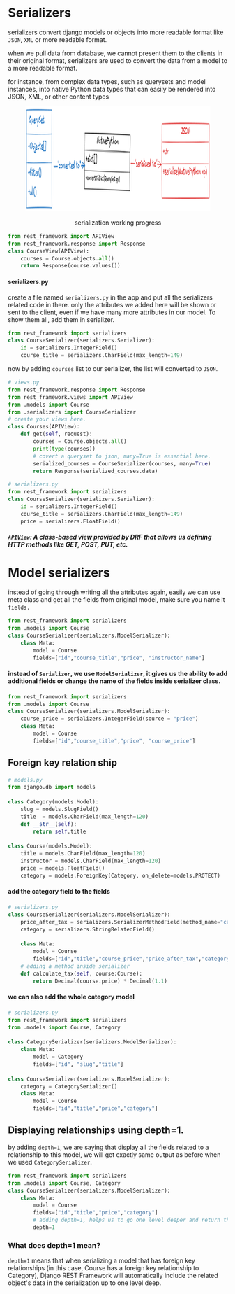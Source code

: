 # Serializers

serializers convert django models or objects into more readable format like `JSON`, `XML` or more readable format.

when we pull data from database, we cannot present them to the clients in their original format, serializers are used to convert the data from a model to a more readable format.

for instance, from complex data types, such as querysets and model instances, into native Python data types that can easily be rendered into JSON, XML, or other content types

<figure>
<img src="./assets//serialization.png" alt="serializers" height="240" width="992">
<p align="center">serialization working progress</p>
</figure>

```py
from rest_framework import APIView
from rest_framework.response import Response
class CourseView(APIView):
    courses = Course.objects.all()
    return Response(course.values())
```

#### serializers.py

create a file named `serializers.py` in the app and put all the serializers related code in there.
only the attributes we added here will be shown or sent to the client, even if we have many more attributes in our model.
To show them all, add them in serializer.

```py
from rest_framework import serializers
class CourseSerializer(serializers.Serializer):
    id = serializers.IntegerField()
    course_title = serializers.CharField(max_length=149)
```

now by adding `courses` list to our serializer, the list will converted to `JSON`.

```py
# views.py
from rest_framework.response import Response
from rest_framework.views import APIView
from .models import Course
from .serializers import CourseSerializer
# create your views here.
class Courses(APIView):
    def get(self, request):
        courses = Course.objects.all()
        print(type(courses))
        # covert a queryset to json, many=True is essential here.
        serialized_courses = CourseSerializer(courses, many=True)
        return Response(serialized_courses.data)

```

```py
# serializers.py
from rest_framework import serializers
class CourseSerializer(serializers.Serializer):
    id = serializers.IntegerField()
    course_title = serializers.CharField(max_length=149)
    price = serializers.FloatField()
```

##### `APIView`: A class-based view provided by DRF that allows us defining HTTP methods like GET, POST, PUT, etc.

# Model serializers

instead of going through writing all the attributes again, easily we can use meta class and get all the fields from original model, make sure you name it `fields.`

```py
from rest_framework import serializers
from .models import Course
class CourseSerializer(serializers.ModelSerializer):
    class Meta:
        model = Course
        fields=["id","course_title","price", "instructor_name"]
```

#### instead of `Serializer`, we use `ModelSerializer`, it gives us the ability to add additional fields or change the name of the fields inside serializer class.

```py
from rest_framework import serializers
from .models import Course
class CourseSerializer(serializers.ModelSerializer):
    course_price = serializers.IntegerField(source = "price")
    class Meta:
        model = Course
        fields=["id","course_title","price", "course_price"]
```

## Foreign key relation ship

```py
# models.py
from django.db import models

class Category(models.Model):
    slug = models.SlugField()
    title  = models.CharField(max_length=120)
    def __str__(self):
        return self.title

class Course(models.Model):
    title = models.CharField(max_length=120)
    instructor = models.CharField(max_length=120)
    price = models.FloatField()
    category = models.ForeignKey(Category, on_delete=models.PROTECT)

```

#### add the category field to the fields

```py
# serializers.py
class CourseSerializer(serializers.ModelSerializer):
    price_after_tax = serializers.SerializerMethodField(method_name="calculate_tax")
    category = serializers.StringRelatedField()

    class Meta:
        model = Course
        fields=["id","title","course_price","price_after_tax","category"]
    # adding a method inside serializer
    def calculate_tax(self, course:Course):
        return Decimal(course.price) * Decimal(1.1)
```

#### we can also add the whole category model

```py
# serializers.py
from rest_framework import serializers
from .models import Course, Category

class CategorySerializer(serializers.ModelSerializer):
    class Meta:
        model = Category
        fields=["id", "slug","title"]

class CourseSerializer(serializers.ModelSerializer):
    category = CategorySerializer()
    class Meta:
        model = Course
        fields=["id","title","price","category"]


```

## Displaying relationships using depth=1.

by adding `depth=1`, we are saying that display all the fields related to a relationship to this model, we will get exactly same output as before when we used `CategorySerializer`.

```py
from rest_framework import serializers
from .models import Course, Category
class CourseSerializer(serializers.ModelSerializer):
    class Meta:
        model = Course
        fields=["id","title","price","category"]
        # adding depth=1, helps us to go one level deeper and return the the items
        depth=1

```

### What does depth=1 mean?

`depth=1` means that when serializing a model that has foreign key relationships (in this case, Course has a foreign key relationship to Category), Django REST Framework will automatically include the related object's data in the serialization up to one level deep.
